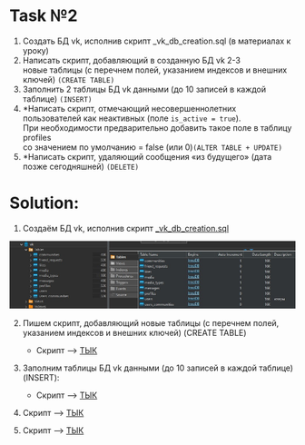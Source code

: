# Task №2

1) Создать БД vk, исполнив скрипт _vk_db_creation.sql (в материалах к уроку)
2) Написать скрипт, добавляющий в созданную БД vk 2-3 <br> 
   новые таблицы (с перечнем полей, указанием индексов и внешних ключей) ```(CREATE TABLE)```
3) Заполнить 2 таблицы БД vk данными (до 10 записей в каждой таблице) ```(INSERT)```
4) *Написать скрипт, отмечающий несовершеннолетних пользователей как неактивных (поле ```is_active = true```). <br>
   При необходимости предварительно добавить такое поле в таблицу profiles <br>
   со значением по умолчанию = false (или 0)```(ALTER TABLE + UPDATE)```
5) *Написать скрипт, удаляющий сообщения «из будущего» (дата позже сегодняшней) ```(DELETE)```


# Solution:

1) Создаём БД vk, исполнив скрипт [_vk_db_creation.sql](_vk_db_creation.sql)

![VK_DB.jpg](VK_DB.jpg)

2) Пишем скрипт, добавляющий новые таблицы (с перечнем полей, указанием индексов и внешних ключей) (CREATE TABLE)
   * Скрипт --> [ТЫК](_songs_script.sql)

3) Заполним таблицы БД vk данными (до 10 записей в каждой таблице) (INSERT):
   * Скрипт --> [ТЫК](_fill_data_script.sql)

4) Скрипт --> [ТЫК](_task_4_script.sql)
5) Скрипт --> [ТЫК](_task_5_script_.sql)
